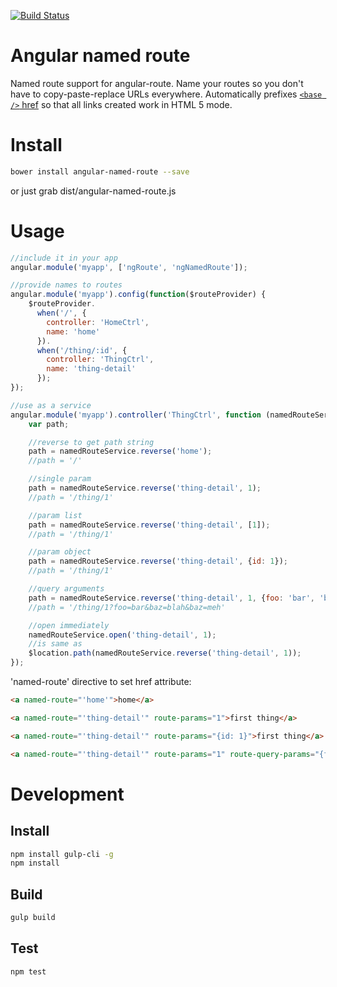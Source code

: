 [![Build Status](https://travis-ci.org/domasx2/angular-named-route.svg)](https://travis-ci.org/domasx2/angular-named-route)

Angular named route
===========================

Named route support for angular-route. Name your routes so you don't have to copy-paste-replace URLs everywhere. Automatically prefixes [`<base />` href][rellink] so that all links created work in HTML 5 mode.

[rellink]: https://docs.angularjs.org/guide/$location#relative-links

# Install

```sh
bower install angular-named-route --save
```

or just grab dist/angular-named-route.js

# Usage

```javascript
//include it in your app
angular.module('myapp', ['ngRoute', 'ngNamedRoute']);

//provide names to routes
angular.module('myapp').config(function($routeProvider) {
    $routeProvider.
      when('/', {
        controller: 'HomeCtrl',
        name: 'home'
      }).
      when('/thing/:id', {
        controller: 'ThingCtrl',
        name: 'thing-detail'
      });
});

//use as a service
angular.module('myapp').controller('ThingCtrl', function (namedRouteService, $location) {
    var path;

    //reverse to get path string
    path = namedRouteService.reverse('home');
    //path = '/'

    //single param
    path = namedRouteService.reverse('thing-detail', 1);
    //path = '/thing/1'

    //param list
    path = namedRouteService.reverse('thing-detail', [1]);
    //path = '/thing/1'

    //param object
    path = namedRouteService.reverse('thing-detail', {id: 1});
    //path = '/thing/1'

    //query arguments
    path = namedRouteService.reverse('thing-detail', 1, {foo: 'bar', 'baz': ['blah', 'meh']});
    //path = '/thing/1?foo=bar&baz=blah&baz=meh'

    //open immediately
    namedRouteService.open('thing-detail', 1);
    //is same as
    $location.path(namedRouteService.reverse('thing-detail', 1));
});
```

'named-route' directive to set href attribute:
```html
<a named-route="'home'">home</a>

<a named-route="'thing-detail'" route-params="1">first thing</a>

<a named-route="'thing-detail'" route-params="{id: 1}">first thing</a>

<a named-route="'thing-detail'" route-params="1" route-query-params="{foo: 'bar'}">first thing</a>
```

# Development

## Install

```sh
npm install gulp-cli -g
npm install
```

## Build

```sh
gulp build
```

## Test

```sh
npm test
```
